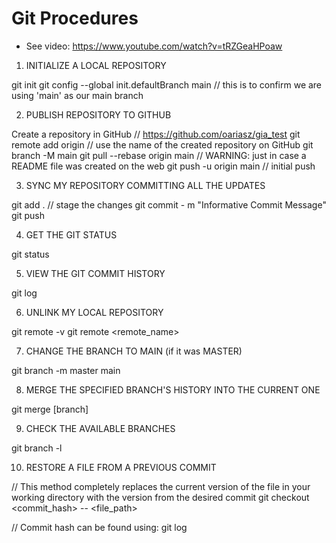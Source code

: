 # Git Procedures

* See video: https://www.youtube.com/watch?v=tRZGeaHPoaw

1. INITIALIZE A LOCAL REPOSITORY

git init
git config --global init.defaultBranch main    // this is to confirm we are using 'main' as our main branch

2. PUBLISH REPOSITORY TO GITHUB

Create a repository in GitHub        // https://github.com/oariasz/gia_test
git remote add origin <url>          // use the name of the created repository on GitHub
git branch -M main
git pull --rebase origin main        // WARNING: just in case a README file was created on the web
git push -u origin main              // initial push

3. SYNC MY REPOSITORY COMMITTING ALL THE UPDATES

git add .      // stage the changes
git commit - m "Informative Commit Message"
git push

4. GET THE GIT STATUS

git status

5. VIEW THE GIT COMMIT HISTORY

git log

6. UNLINK MY LOCAL REPOSITORY

git remote -v
git remote <remote_name>

7. CHANGE THE BRANCH TO MAIN (if it was MASTER)

git branch -m master main

8. MERGE THE SPECIFIED BRANCH'S HISTORY INTO THE CURRENT ONE

git merge [branch]

9. CHECK THE AVAILABLE BRANCHES

git branch -l

10. RESTORE A FILE FROM A PREVIOUS COMMIT

// This method completely replaces the current version of the file in your working directory with the version from the desired commit
git checkout <commit_hash> -- <file_path>    

// Commit hash can be found using:
git log